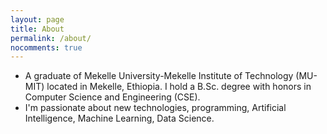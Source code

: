 ```yaml
---
layout: page
title: About
permalink: /about/
nocomments: true
---
```

 
* A graduate of Mekelle University-Mekelle Institute of Technology (MU-MIT) located in Mekelle, Ethiopia. I hold a B.Sc. degree with honors in Computer Science and Engineering (CSE). <br>
* I'm passionate about new technologies, programming, Artificial Intelligence, Machine Learning, Data Science.<br>
